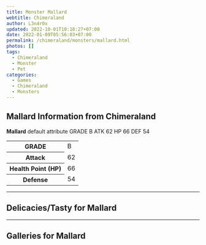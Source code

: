 ```yaml
---
title: Monster Mallard
webtitle: Chimeraland
author: L3n4r0x
updated: 2022-10-01T10:18:27+07:00
date: 2022-01-09T05:56:03+07:00
permalink: /chimeraland/monsters/mallard.html
photos: []
tags:
  - Chimeraland
  - Monster
  - Pet
categories:
  - Games
  - Chimeraland
  - Monsters
---
```


<section id="bootstrap-wrapper"><link rel="stylesheet" href="https://rawcdn.githack.com/dimaslanjaka/Web-Manajemen/0c3b5aa1813bd4abcd2c11bf3e37928b15c28664/css/bootstrap-5-3-0-alpha3-wrapper.css"/><h2>Mallard Information from Chimeraland</h2><p><b>Mallard</b> default attribute GRADE B ATK 62 HP 66 DEF 54<table><tr><th>GRADE</th><td>B</td></tr><tr><th>Attack</th><td>62</td></tr><tr><th>Health Point (HP)</th><td>66</td></tr><tr><th>Defense</th><td>54</td></tr></table></p><hr/><h2>Delicacies/Tasty for Mallard</h2><hr/><div id="gallery"><h2>Galleries for Mallard</h2><div class="row"></div></div></section>